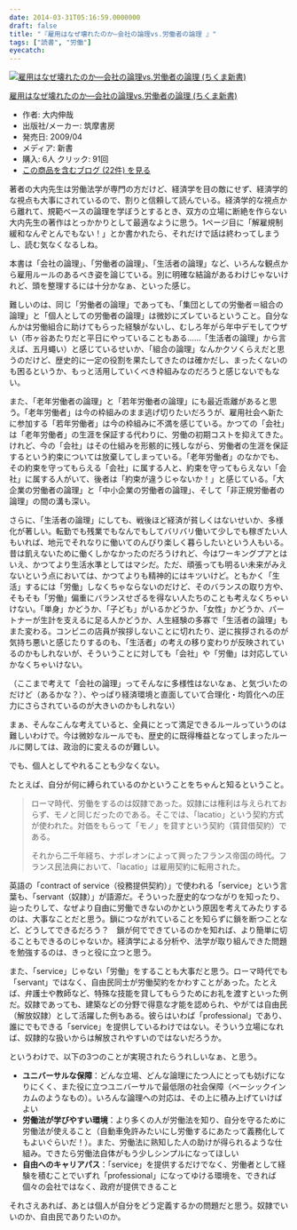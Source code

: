 ```yaml
---
date: 2014-03-31T05:16:59.0000000
draft: false
title: "『雇用はなぜ壊れたのか―会社の論理vs.労働者の論理 』"
tags: ["読書", "労働"]
eyecatch: 
---
```

<p><div class="hatena-asin-detail"><a href="http://www.amazon.co.jp/exec/obidos/ASIN/4480064834/bestylesnet-22/"><img src="http://ecx.images-amazon.com/images/I/511SkbtTCXL._SL160_.jpg" class="hatena-asin-detail-image" alt="雇用はなぜ壊れたのか―会社の論理vs.労働者の論理 (ちくま新書)" title="雇用はなぜ壊れたのか―会社の論理vs.労働者の論理 (ちくま新書)"></a><div class="hatena-asin-detail-info"><p class="hatena-asin-detail-title"><a href="http://www.amazon.co.jp/exec/obidos/ASIN/4480064834/bestylesnet-22/">雇用はなぜ壊れたのか―会社の論理vs.労働者の論理 (ちくま新書)</a></p><ul><li><span class="hatena-asin-detail-label">作者:</span> 大内伸哉</li><li><span class="hatena-asin-detail-label">出版社/メーカー:</span> 筑摩書房</li><li><span class="hatena-asin-detail-label">発売日:</span> 2009/04</li><li><span class="hatena-asin-detail-label">メディア:</span> 新書</li><li><span class="hatena-asin-detail-label">購入</span>: 6人 <span class="hatena-asin-detail-label">クリック</span>: 91回</li><li><a href="http://d.hatena.ne.jp/asin/4480064834/bestylesnet-22" target="_blank">この商品を含むブログ (22件) を見る</a></li></ul></div><div class="hatena-asin-detail-foot"></div></div></p><p>著者の大内先生は労働法学が専門の方だけど、経済学を目の敵にせず、経済学的な視点も大事にされているので、割りと信頼して読んでいる。経済学的な視点から離れて、規範ベースの論理を学ぼうとするとき、双方の立場に断絶を作らない大内先生の著作はとっかかりとして最適なように思う。1ページ目に「解雇規制緩和なんぞとんでもない！」とか書かれたら、それだけで話は終わってしまうし、読む気なくなるしね。</p><p>本書は「会社の論理」、「労働者の論理」、「生活者の論理」など、いろんな観点から雇用ルールのあるべき姿を論じている。別に明確な結論があるわけじゃないけれど、頭を整理するには十分かなぁ、といった感じ。</p><p>難しいのは、同じ「労働者の論理」であっても、「集団としての労働者＝組合の論理」と「個人としての労働者の論理」は微妙にズレているということ。自分なんかは労働組合に助けてもらった経験がないし、むしろ年がら年中デモしてウザい（市ヶ谷あたりだと平日にやっていることもある……「生活者の論理」から言えば、五月蠅い）と感じているせいか、「組合の論理」なんかクソくらえだと思うのだけど、歴史的に一定の役割を果たしてきたのは確かだし、まったくないのも困るというか、もっと活用していくべき枠組みなのだろうと感じないでもない。</p><p>また、「老年労働者の論理」と「若年労働者の論理」にも最近乖離があると思う。「老年労働者」は今の枠組みのまま逃げ切りたいだろうが、雇用社会へ新たに参加する「若年労働者」は今の枠組みに不満を感じている。かつての「会社」は「老年労働者」の生涯を保証する代わりに、労働の初期コストを抑えてきた。けれど、今の「会社」はその仕組みを形骸的に残しながら、労働者の生涯を保証するという約束については放棄してしまっている。「老年労働者」のなかでも、その約束を守ってもらえる「会社」に属する人と、約束を守ってもらえない「会社」に属する人がいて、後者は「約束が違うじゃないか！」と感じている。「大企業の労働者の論理」と「中小企業の労働者の論理」、そして「非正規労働者の論理」の間の溝も深い。</p><p>さらに、「生活者の論理」にしても、戦後ほど経済が貧しくはないせいか、多様化が著しい。転勤でも残業でもなんでもしてバリバリ働いて少しでも稼ぎたい人もいれば、地元でそれなりに働いてのんびり楽しく暮らしたいという人もいる。昔は飢えないために働くしかなかったのだろうけれど、今はワーキングプアとはいえ、かつてより生活水準としてはマシだ。ただ、頑張っても明るい未来がみえないという点においては、かつてよりも精神的にはキツいけど。ともかく「生活」するには「労働」しなくちゃならないのだけど、そのバランスの取り方や、そもそも「労働」偏重にバランスせざるを得ない人たちのことも考えなくちゃいけない。「単身」かどうか、「子ども」がいるかどうか、「女性」かどうか、パートナーが生計を支えるに足る人かどうか、人生経験の多寡で「生活者の論理」もまた変わる。コンビニの店員が挨拶しないことに切れたり、逆に挨拶されるのが気持ち悪いと感じたりするのも、「生活者」の考えの移り変わりが反映されているのかもしれないが、そういうことに対しても「会社」や「労働」は対応していかなくちゃいけない。</p><p>（ここまで考えて「会社の論理」ってそんなに多様性はないなぁ、と気づいたのだけど（あるかな？）、やっぱり経済環境と直面していて合理化・均質化への圧力にさらされているのが大きいのかもしれない）</p><p>まぁ、そんなこんな考えていると、全員にとって満足できるルールっていうのは難しいわけで。今は微妙なルールでも、歴史的に既得権益となってしまったルールに関しては、政治的に変えるのが難しい。</p><p>でも、個人としてやれることも少なくない。</p><p>たとえば、自分が何に縛られているのかということをちゃんと知るということ。</p>

<blockquote>
<p>ローマ時代、労働をするのは奴隷であった。奴隷には権利は与えられておらず、モノと同じだったのである。そこでは、「lacatio」という契約方式が使われた。対価をもらって「モノ」を貸すという契約（賃貸借契約）である。</p><p>それから二千年経ち、ナポレオンによって興ったフランス帝国の時代。フランス民法典において、「lacatio」は雇用契約に転用された。</p>

</blockquote>
<p>英語の「contract of service（役務提供契約）」で使われる「service」という言葉も、「servant（奴隷）」が語源だ。そういった歴史的なつながりを知ったり、辿ったりして、なぜより自由に労働できないのかという原因を考えてみたりするのは、大事なことだと思う。鎖につながれていることを知らずに鎖を断つことなど、どうしてできるだろう？　鎖が何でできているのかを知れば、より簡単に切ることもできるのじゃないか。経済学による分析や、法学が取り組んできた問題を勉強するのは、きっと役に立つと思う。</p><p>また、「service」じゃない「労働」をすることも大事だと思う。ローマ時代でも「servant」ではなく、自由民同士が労働契約をかわすことがあった。たとえば、弁護士や教師など、特殊な技能を貸してもらうためにお礼を渡すといった例だ。奴隷であっても、建築などの分野で得意な才能を認められ、やがては自由民（解放奴隷）として活躍した例もある。彼らはいわば「professional」であり、誰にでもできる「service」を提供しているわけではない。そういう立場になれば、奴隷的な扱いからは解放されやすいのではないだろうか。</p><p>というわけで、以下の3つのことが実現されたらうれしいなぁ、と思う。</p>

<ul>
<li><b>ユニバーサルな保障</b>：どんな立場、どんな論理にたつ人にとっても妨げになりにくく、また役に立つユニバーサルで最低限の社会保障（ベーシックインカムのようなもの）。いろんな論理への対応は、その上に積み上げていけばよい</li>
<li><b>労働法が学びやすい環境</b>：より多くの人が労働法を知り、自分を守るために労働法が使えること（自動車免許みたいにし労働するにあたって義務化してもよいぐらいだ！）。また、労働法に熟知した人の助けが得られるような仕組み。できたら労働法自体がもう少しシンプルになってほしい</li>
<li><b>自由へのキャリアパス</b>：「service」を提供するだけでなく、労働者として経験を積むことでいずれ「professional」になってゆける環境を、できれば個々の会社ではなく、政府が提供できること</li>
</ul><p>それさえあれば、あとは個人が自分をどう定義するかの問題だと思う。奴隷でいいのか、自由民でありたいのか。</p>
